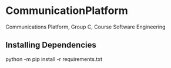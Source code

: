 # CommunicationPlatform
Communications Platform, Group C, Course Software Engineering

## Installing Dependencies 
python -m pip install -r requirements.txt
